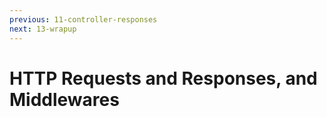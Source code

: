 ```yaml
---
previous: 11-controller-responses
next: 13-wrapup
---
```


# HTTP Requests and Responses, and Middlewares
